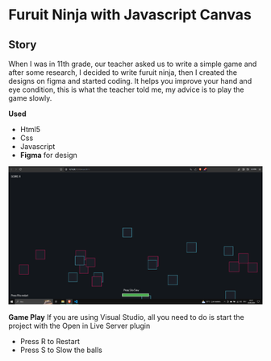 # Furuit Ninja with Javascript Canvas

## Story
When I was in 11th grade, our teacher asked us to write a simple game and after some research, I decided to write furuit ninja, then I created the designs on figma and started coding.
It helps you improve your hand and eye condition, this is what the teacher told me, my advice is to play the game slowly.


**Used**
- Html5
- Css
- Javascript
- **Figma** for design


![gameplay](https://github.com/f3riend/furuit-ninja/blob/main/furuit-ninja.png)



**Game Play**
If you are using Visual Studio, all you need to do is start the project with the Open in Live Server plugin
 
- Press R to Restart
- Press S to Slow the balls
